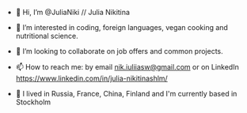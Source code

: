 - 👋  Hi, I’m @JuliaNiki // Julia Nikitina

- 👀  I’m interested in coding, foreign languages, vegan cooking and nutritional science. 

- 💞️  I’m looking to collaborate on job offers and common projects. 

- 📫  How to reach me: by email nik.iuliiasw@gmail.com or on LinkedIn https://www.linkedin.com/in/julia-nikitinashlm/

- 📍  I lived in Russia, France, China, Finland and I'm currently based in Stockholm


<!---
JuliaNiki/JuliaNiki is a ✨ special ✨ repository because its `README.md` (this file) appears on your GitHub profile.
You can click the Preview link to take a look at your changes.
--->
